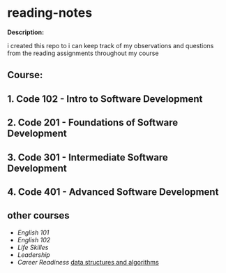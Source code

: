 # reading-notes
**Description:**

i created  this repo to i can keep track of my observations and questions from the reading assignments throughout my course
## Course:
## 1. Code 102 - Intro to Software Development
## 2. Code 201 - Foundations of Software Development
## 3. Code 301 - Intermediate Software Development
## 4. Code 401 - Advanced Software Development
## other courses 
+ *English 101*
+ *English 102*
+ *Life Skilles*
+ *Leadership*
+ *Career Readiness*
[data structures and algorithms]([https://pages.github.com/](https://github.com/firas1awadallah/reading-note/blob/main/data%20structures%20%26%20algorithms.md))
